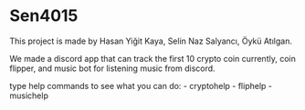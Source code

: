 # Sen4015
This project is made by Hasan Yiğit Kaya, Selin Naz Salyancı, Öykü Atılgan.

We made a discord app that can track the first 10 crypto coin currently, coin flipper, and music bot for listening music from discord.

type help commands to see what you can do:
    - cryptohelp
    - fliphelp
    - musichelp
